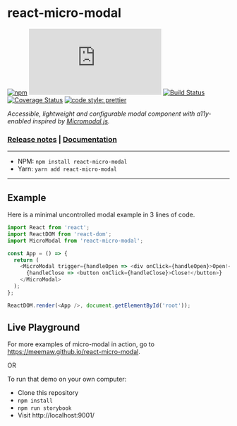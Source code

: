 # react-micro-modal

[![npm](https://img.shields.io/npm/v/react-micro-modal.svg)](https://www.npmjs.com/package/react-micro-modal) [![size](http://img.badgesize.io/https://cdn.jsdelivr.net/npm/react-micro-modal/dist/react-micro-modal.umd.js?compression=gzip)](http://img.badgesize.io/https://cdn.jsdelivr.net/npm/react-micro-modal/dist/react-micro-modal.umd.js?compression=gzip) [![Build Status](https://travis-ci.org/Meemaw/react-micro-modal.svg?branch=master)](https://travis-ci.org/Meemaw/react-micro-modal) [![Coverage Status](https://coveralls.io/repos/github/Meemaw/react-micro-modal/badge.svg?branch=master)](https://coveralls.io/github/Meemaw/react-micro-modal?branch=master) [![code style: prettier](https://img.shields.io/badge/code_style-prettier-ff69b4.svg)](https://github.com/prettier/prettier)

_Accessible, lightweight and configurable modal component with a11y-enabled inspired by [Micromodal.js](https://github.com/Ghosh/micromodal)._

### [Release notes](https://github.com/Meemaw/react-micro-modal/releases) | [Documentation](https://github.com/Meemaw/react-micro-modal/tree/master/docs)

---

- NPM: `npm install react-micro-modal`
- Yarn: `yarn add react-micro-modal`

---

## Example

Here is a minimal uncontrolled modal example in 3 lines of code.

```javascript
import React from 'react';
import ReactDOM from 'react-dom';
import MicroModal from 'react-micro-modal';

const App = () => {
  return (
    <MicroModal trigger={handleOpen => <div onClick={handleOpen}>Open!</div>}>
      {handleClose => <button onClick={handleClose}>Close!</button>}
    </MicroModal>
  );
};

ReactDOM.render(<App />, document.getElementById('root'));
```

## Live Playground

For more examples of micro-modal in action, go to https://meemaw.github.io/react-micro-modal.

OR

To run that demo on your own computer:

- Clone this repository
- `npm install`
- `npm run storybook`
- Visit http://localhost:9001/
